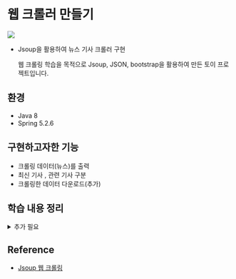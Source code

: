 # 웹 크롤러 만들기

<img src="https://user-images.githubusercontent.com/65080004/158995227-ca963f3b-69b8-4674-9aad-ff2d70b52dc0.png"></img>

- Jsoup을 활용하여 뉴스 기사 크롤러 구현

  웹 크롤링 학습을 목적으로 Jsoup, JSON, bootstrap을 활용하여 만든 토이 프로젝트입니다.

## 환경

- Java 8
- Spring 5.2.6

## 구현하고자한 기능

- 크롤링 데이터(뉴스)를 출력
- 최신 기사 , 관련 기사  구분
- 크롤링한 데이터 다운로드(추가)

## 학습 내용 정리

<details>
<summary>추가 필요</summary>



</details>

## Reference
- [Jsoup 웹 크롤링](https://learntutorials.net/ko/jsoup/topic/319/jsoup%EB%A1%9C-%EC%9B%B9-%ED%81%AC%EB%A1%A4%EB%A7%81)  

